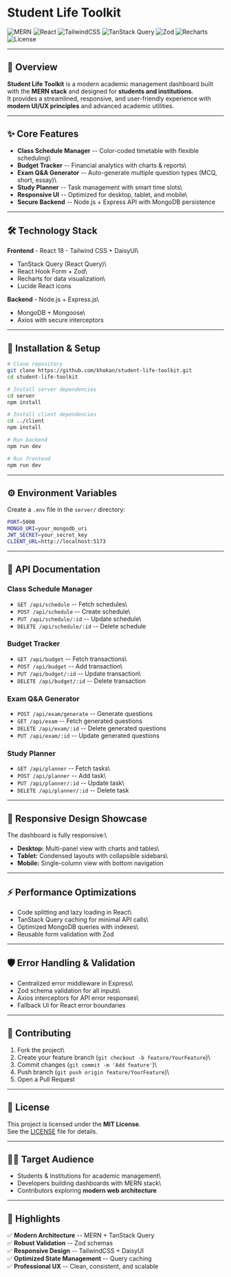# Student Life Toolkit

![MERN](https://img.shields.io/badge/Stack-MERN-green?logo=mongodb&logoColor=white)
![React](https://img.shields.io/badge/Frontend-React%2018-blue?logo=react)
![TailwindCSS](https://img.shields.io/badge/UI-TailwindCSS%20%2B%20DaisyUI-38B2AC?logo=tailwindcss)
![TanStack
Query](https://img.shields.io/badge/State%20Mgmt-TanStack%20Query-orange)
![Zod](https://img.shields.io/badge/Validation-Zod-purple)
![Recharts](https://img.shields.io/badge/Charts-Recharts-red)
![License](https://img.shields.io/badge/License-MIT-yellow)

------------------------------------------------------------------------

## 📖 Overview

**Student Life Toolkit** is a modern academic management dashboard built
with the **MERN stack** and designed for **students and institutions**.\
It provides a streamlined, responsive, and user-friendly experience with
**modern UI/UX principles** and advanced academic utilities.

------------------------------------------------------------------------

## ✨ Core Features

-   **Class Schedule Manager** -- Color-coded timetable with flexible
    scheduling\
-   **Budget Tracker** -- Financial analytics with charts & reports\
-   **Exam Q&A Generator** -- Auto-generate multiple question types
    (MCQ, short, essay)\
-   **Study Planner** -- Task management with smart time slots\
-   **Responsive UI** -- Optimized for desktop, tablet, and mobile\
-   **Secure Backend** -- Node.js + Express API with MongoDB persistence

------------------------------------------------------------------------

## 🛠️ Technology Stack

**Frontend** - React 18 - Tailwind CSS + DaisyUI\
- TanStack Query (React Query)\
- React Hook Form + Zod\
- Recharts for data visualization\
- Lucide React icons

**Backend** - Node.js + Express.js\
- MongoDB + Mongoose\
- Axios with secure interceptors

------------------------------------------------------------------------

## 🚀 Installation & Setup

``` bash
# Clone repository
git clone https://github.com/khokan/student-life-toolkit.git
cd student-life-toolkit

# Install server dependencies
cd server
npm install

# Install client dependencies
cd ../client
npm install

# Run backend
npm run dev

# Run frontend
npm run dev
```

------------------------------------------------------------------------

## ⚙️ Environment Variables

Create a `.env` file in the `server/` directory:

``` bash
PORT=5000
MONGO_URI=your_mongodb_uri
JWT_SECRET=your_secret_key
CLIENT_URL=http://localhost:5173
```

------------------------------------------------------------------------

## 📡 API Documentation

### **Class Schedule Manager**

-   `GET /api/schedule` -- Fetch schedules\
-   `POST /api/schedule` -- Create schedule\
-   `PUT /api/schedule/:id` -- Update schedule\
-   `DELETE /api/schedule/:id` -- Delete schedule

### **Budget Tracker**

-   `GET /api/budget` -- Fetch transactions\
-   `POST /api/budget` -- Add transaction\
-   `PUT /api/budget/:id` -- Update transaction\
-   `DELETE /api/budget/:id` -- Delete transaction

### **Exam Q&A Generator**

-   `POST /api/exam/generate` -- Generate questions
-   `GET /api/exam` -- Fetch generated questions
-   `DELETE /api/exam/:id` -- Delete generated questions
-   `PUT /api/exam/:id` -- Update generated questions

### **Study Planner**

-   `GET /api/planner` -- Fetch tasks\
-   `POST /api/planner` -- Add task\
-   `PUT /api/planner/:id` -- Update task\
-   `DELETE /api/planner/:id` -- Delete task

------------------------------------------------------------------------

## 📱 Responsive Design Showcase

The dashboard is fully responsive:\
- **Desktop:** Multi-panel view with charts and tables\
- **Tablet:** Condensed layouts with collapsible sidebars\
- **Mobile:** Single-column view with bottom navigation

------------------------------------------------------------------------

## ⚡ Performance Optimizations

-   Code splitting and lazy loading in React\
-   TanStack Query caching for minimal API calls\
-   Optimized MongoDB queries with indexes\
-   Reusable form validation with Zod

------------------------------------------------------------------------

## 🛡️ Error Handling & Validation

-   Centralized error middleware in Express\
-   Zod schema validation for all inputs\
-   Axios interceptors for API error responses\
-   Fallback UI for React error boundaries

------------------------------------------------------------------------

## 🤝 Contributing

1.  Fork the project\
2.  Create your feature branch (`git checkout -b feature/YourFeature`)\
3.  Commit changes (`git commit -m 'Add feature'`)\
4.  Push branch (`git push origin feature/YourFeature`)\
5.  Open a Pull Request

------------------------------------------------------------------------

## 📄 License

This project is licensed under the **MIT License**.\
See the [LICENSE](./LICENSE) file for details.

------------------------------------------------------------------------

## 👨‍💻 Target Audience

-   Students & Institutions for academic management\
-   Developers building dashboards with MERN stack\
-   Contributors exploring **modern web architecture**

------------------------------------------------------------------------

## 🌟 Highlights

✅ **Modern Architecture** -- MERN + TanStack Query\
✅ **Robust Validation** -- Zod schemas\
✅ **Responsive Design** -- TailwindCSS + DaisyUI\
✅ **Optimized State Management** -- Query caching\
✅ **Professional UX** -- Clean, consistent, and scalable
